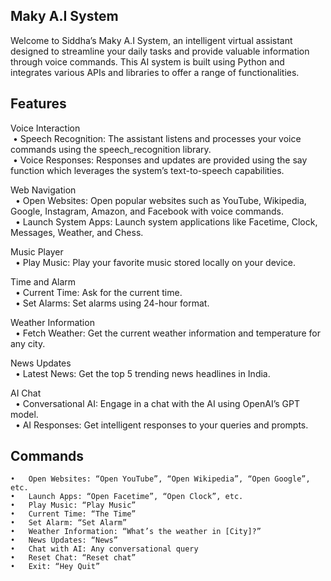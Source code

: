 ## Maky A.I System

Welcome to Siddha’s Maky A.I System, an intelligent virtual assistant designed to streamline your daily tasks and provide valuable information through voice commands. This AI system is built using Python and integrates various APIs and libraries to offer a range of functionalities.

## Features

Voice Interaction <br/>
&nbsp;•	Speech Recognition: The assistant listens and processes your voice commands using the speech_recognition library. <br/>
&nbsp;•	Voice Responses: Responses and updates are provided using the say function which leverages the system’s text-to-speech capabilities. <br/>

Web Navigation <br/>
&nbsp;	•	Open Websites: Open popular websites such as YouTube, Wikipedia, Google, Instagram, Amazon, and Facebook with voice commands. <br/>
&nbsp;	•	Launch System Apps: Launch system applications like Facetime, Clock, Messages, Weather, and Chess. <br/>

Music Player <br/>
&nbsp; •	Play Music: Play your favorite music stored locally on your device.<br/>

Time and Alarm <br/>
&nbsp;	•	Current Time: Ask for the current time. <br/>
&nbsp;	•	Set Alarms: Set alarms using 24-hour format. <br/>
 
 Weather Information <br/>
&nbsp;	•	Fetch Weather: Get the current weather information and temperature for any city.<br/>
 
News Updates <br/>
&nbsp;	•	Latest News: Get the top 5 trending news headlines in India. <br/>
 
AI Chat <br/>
&nbsp;	•	Conversational AI: Engage in a chat with the AI using OpenAI’s GPT model. <br/>
&nbsp;	•	AI Responses: Get intelligent responses to your queries and prompts. <br/>

## Commands
	•	Open Websites: “Open YouTube”, “Open Wikipedia”, “Open Google”, etc.
	•	Launch Apps: “Open Facetime”, “Open Clock”, etc.
	•	Play Music: “Play Music”
	•	Current Time: “The Time”
	•	Set Alarm: “Set Alarm”
	•	Weather Information: “What’s the weather in [City]?”
	•	News Updates: “News”
	•	Chat with AI: Any conversational query
	•	Reset Chat: “Reset chat”
	•	Exit: “Hey Quit”
